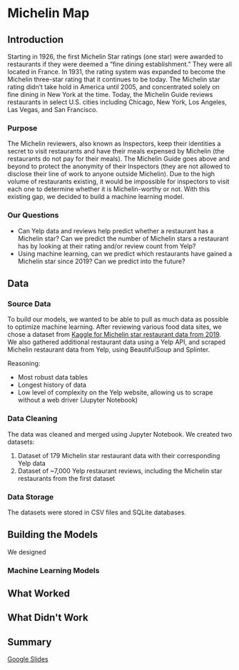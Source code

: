 # Michelin Map

## Introduction

Starting in 1926, the first Michelin Star ratings (one star) were awarded to restaurants if they were deemed a “fine dining establishment.” They were all located in France. In 1931, the rating system was expanded to become the Michelin three-star rating that it continues to be today. The Michelin star rating didn’t take hold in America until 2005, and concentrated solely on fine dining in New York at the time. Today, the Michelin Guide reviews restaurants in select U.S. cities including Chicago, New York, Los Angeles, Las Vegas, and San Francisco. 

### Purpose

The Michelin reviewers, also known as Inspectors, keep their identities a secret to visit restaurants and have their meals expensed by Michelin (the restaurants do not pay for their meals). The Michelin Guide goes above and beyond to protect the anonymity of their Inspectors (they are not allowed to disclose their line of work to anyone outside Michelin). Due to the high volume of restaurants existing, it would be impossible for inspectors to visit each one to determine whether it is Michelin-worthy or not. With this existing gap, we decided to build a machine learning model.

### Our Questions

- Can Yelp data and reviews help predict whether a restaurant has a Michelin star? Can we predict the number of Michelin stars a restaurant has by looking at their rating and/or review count from Yelp? 
- Using machine learning, can we predict which restaurants have gained a Michelin star since 2019? Can we predict into the future? 

## Data

### Source Data
To build our models, we wanted to be able to pull as much data as possible to optimize machine learning. After reviewing various food data sites, we chose a dataset from [Kaggle for Michelin star restaurant data from 2019](https://www.kaggle.com/datasets/jackywang529/michelin-restaurants). We also gathered additional restaurant data using a Yelp API, and scraped Michelin restaurant data from Yelp, using BeautifulSoup and Splinter.

Reasoning:
- Most robust data tables
- Longest history of data
- Low level of complexity on the Yelp website, allowing us to scrape without a web driver (Jupyter Notebook)

### Data Cleaning
The data was cleaned and merged using Jupyter Notebook. We created two datasets:
1. Dataset of 179 Michelin star restaurant data with their corresponding Yelp data
2. Dataset of ~7,000 Yelp restaurant reviews, including the Michelin star restaurants from the first dataset

### Data Storage
The datasets were stored in CSV files and SQLite databases.

## Building the Models
We designed

### Machine Learning Models

## What Worked


## What Didn't Work

## Summary
[Google Slides](https://docs.google.com/presentation/d/1rlgLjCL67ObVTJGFYM0-nu0BmKD3xxvakFf2mfFInd4/edit?usp=sharing)
